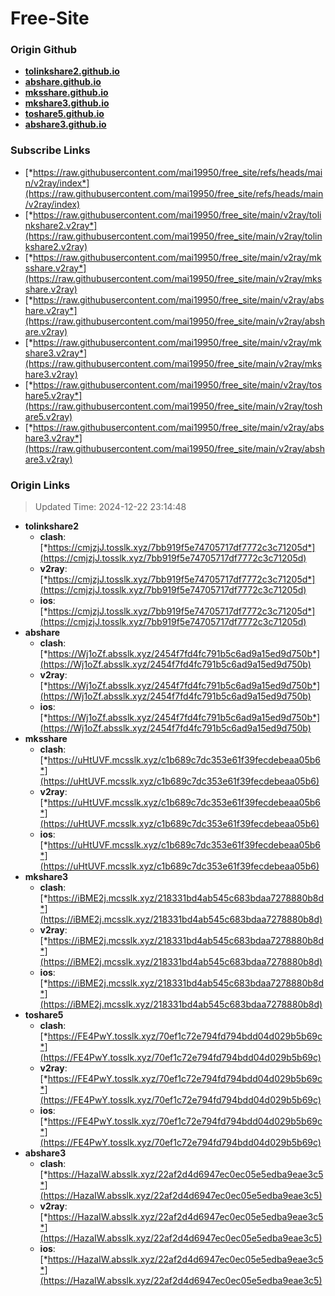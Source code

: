 # Free-Site

### Origin Github

- [**tolinkshare2.github.io**](https://github.com/tolinkshare2/tolinkshare2.github.io)
- [**abshare.github.io**](https://github.com/abshare/abshare.github.io)
- [**mksshare.github.io**](https://github.com/mksshare/mksshare.github.io)
- [**mkshare3.github.io**](https://github.com/mkshare3/mkshare3.github.io)
- [**toshare5.github.io**](https://github.com/toshare5/toshare5.github.io)
- [**abshare3.github.io**](https://github.com/abshare3/abshare3.github.io)

### Subscribe Links

- [*https://raw.githubusercontent.com/mai19950/free_site/refs/heads/main/v2ray/index*](https://raw.githubusercontent.com/mai19950/free_site/refs/heads/main/v2ray/index)
- [*https://raw.githubusercontent.com/mai19950/free_site/main/v2ray/tolinkshare2.v2ray*](https://raw.githubusercontent.com/mai19950/free_site/main/v2ray/tolinkshare2.v2ray)
- [*https://raw.githubusercontent.com/mai19950/free_site/main/v2ray/mksshare.v2ray*](https://raw.githubusercontent.com/mai19950/free_site/main/v2ray/mksshare.v2ray)
- [*https://raw.githubusercontent.com/mai19950/free_site/main/v2ray/abshare.v2ray*](https://raw.githubusercontent.com/mai19950/free_site/main/v2ray/abshare.v2ray)
- [*https://raw.githubusercontent.com/mai19950/free_site/main/v2ray/mkshare3.v2ray*](https://raw.githubusercontent.com/mai19950/free_site/main/v2ray/mkshare3.v2ray)
- [*https://raw.githubusercontent.com/mai19950/free_site/main/v2ray/toshare5.v2ray*](https://raw.githubusercontent.com/mai19950/free_site/main/v2ray/toshare5.v2ray)
- [*https://raw.githubusercontent.com/mai19950/free_site/main/v2ray/abshare3.v2ray*](https://raw.githubusercontent.com/mai19950/free_site/main/v2ray/abshare3.v2ray)

### Origin Links

> Updated Time: 2024-12-22 23:14:48

- **tolinkshare2**
  - **clash**: [*https://cmjzjJ.tosslk.xyz/7bb919f5e74705717df7772c3c71205d*](https://cmjzjJ.tosslk.xyz/7bb919f5e74705717df7772c3c71205d)
  - **v2ray**: [*https://cmjzjJ.tosslk.xyz/7bb919f5e74705717df7772c3c71205d*](https://cmjzjJ.tosslk.xyz/7bb919f5e74705717df7772c3c71205d)
  - **ios**: [*https://cmjzjJ.tosslk.xyz/7bb919f5e74705717df7772c3c71205d*](https://cmjzjJ.tosslk.xyz/7bb919f5e74705717df7772c3c71205d)
- **abshare**
  - **clash**: [*https://Wj1oZf.absslk.xyz/2454f7fd4fc791b5c6ad9a15ed9d750b*](https://Wj1oZf.absslk.xyz/2454f7fd4fc791b5c6ad9a15ed9d750b)
  - **v2ray**: [*https://Wj1oZf.absslk.xyz/2454f7fd4fc791b5c6ad9a15ed9d750b*](https://Wj1oZf.absslk.xyz/2454f7fd4fc791b5c6ad9a15ed9d750b)
  - **ios**: [*https://Wj1oZf.absslk.xyz/2454f7fd4fc791b5c6ad9a15ed9d750b*](https://Wj1oZf.absslk.xyz/2454f7fd4fc791b5c6ad9a15ed9d750b)
- **mksshare**
  - **clash**: [*https://uHtUVF.mcsslk.xyz/c1b689c7dc353e61f39fecdebeaa05b6*](https://uHtUVF.mcsslk.xyz/c1b689c7dc353e61f39fecdebeaa05b6)
  - **v2ray**: [*https://uHtUVF.mcsslk.xyz/c1b689c7dc353e61f39fecdebeaa05b6*](https://uHtUVF.mcsslk.xyz/c1b689c7dc353e61f39fecdebeaa05b6)
  - **ios**: [*https://uHtUVF.mcsslk.xyz/c1b689c7dc353e61f39fecdebeaa05b6*](https://uHtUVF.mcsslk.xyz/c1b689c7dc353e61f39fecdebeaa05b6)
- **mkshare3**
  - **clash**: [*https://iBME2j.mcsslk.xyz/218331bd4ab545c683bdaa7278880b8d*](https://iBME2j.mcsslk.xyz/218331bd4ab545c683bdaa7278880b8d)
  - **v2ray**: [*https://iBME2j.mcsslk.xyz/218331bd4ab545c683bdaa7278880b8d*](https://iBME2j.mcsslk.xyz/218331bd4ab545c683bdaa7278880b8d)
  - **ios**: [*https://iBME2j.mcsslk.xyz/218331bd4ab545c683bdaa7278880b8d*](https://iBME2j.mcsslk.xyz/218331bd4ab545c683bdaa7278880b8d)
- **toshare5**
  - **clash**: [*https://FE4PwY.tosslk.xyz/70ef1c72e794fd794bdd04d029b5b69c*](https://FE4PwY.tosslk.xyz/70ef1c72e794fd794bdd04d029b5b69c)
  - **v2ray**: [*https://FE4PwY.tosslk.xyz/70ef1c72e794fd794bdd04d029b5b69c*](https://FE4PwY.tosslk.xyz/70ef1c72e794fd794bdd04d029b5b69c)
  - **ios**: [*https://FE4PwY.tosslk.xyz/70ef1c72e794fd794bdd04d029b5b69c*](https://FE4PwY.tosslk.xyz/70ef1c72e794fd794bdd04d029b5b69c)
- **abshare3**
  - **clash**: [*https://HazaIW.absslk.xyz/22af2d4d6947ec0ec05e5edba9eae3c5*](https://HazaIW.absslk.xyz/22af2d4d6947ec0ec05e5edba9eae3c5)
  - **v2ray**: [*https://HazaIW.absslk.xyz/22af2d4d6947ec0ec05e5edba9eae3c5*](https://HazaIW.absslk.xyz/22af2d4d6947ec0ec05e5edba9eae3c5)
  - **ios**: [*https://HazaIW.absslk.xyz/22af2d4d6947ec0ec05e5edba9eae3c5*](https://HazaIW.absslk.xyz/22af2d4d6947ec0ec05e5edba9eae3c5)
